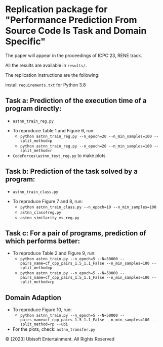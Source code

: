 # Replication package for "Performance Prediction From Source Code Is Task and Domain Specific"
The paper will appear in the proceedings of ICPC'23, RENE track.

All the results are available in `results/`.

The replication instructions are the following:

install `requirements.txt` for Python 3.8

## Task a: Prediction of the execution time of a program directly:

- `astnn_train_reg.py`
* To reproduce Table 1 and Figure 6, run:
    * `python astnn_train_reg.py --n_epoch=20 --n_min_samples=100 --split_method=p`
    * `python astnn_train_reg.py --n_epoch=20 --n_min_samples=100 --split_method=r`
* `CodeForces\astnn_test_reg.py` to make plots

## Task b: Prediction of the task solved by a program:

- `astnn_train_class.py`
* To reproduce Figure 7 and 8, run:
    * `python astnn_train_class.py --n_epoch=10 --n_min_samples=100`
    * `astnn_class4reg.py`
    * `astnn_similarity_vs_reg.py`

## Task c: For a pair of programs, prediction of which performs better:

* To reproduce Table 2 and Figure 9, run: 
    * `python astnn_train.py --n_epoch=5 --N=50000 --pairs_name=cf_cpp_pairs_1.5_1.1_False --n_min_samples=100 --split_method=p`
    * `python astnn_train.py --n_epoch=5 --N=50000 --pairs_name=cf_cpp_pairs_1.5_1.1_False --n_min_samples=100 --split_method=rp`

## Domain Adaption

* To reproduce Figure 10, run: 
    * `python astnn_train.py --n_epoch=5 --N=50000 --pairs_name=cf_cpp_pairs_1.5_1.1_False --n_min_samples=100 --split_method=rp --ubi`
* For the plots, check: `astnn_transfer.py` 

© [2023] Ubisoft Entertainment. All Rights Reserved
